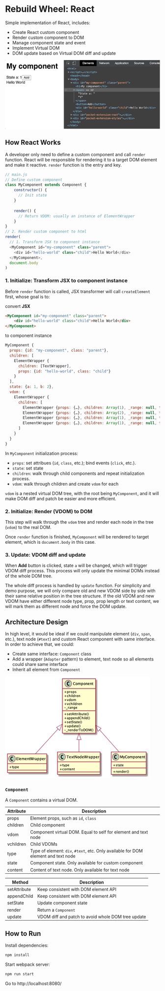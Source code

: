 # Rebuild Wheel: React

Simple implementation of React, includes:

- Create React custom component
- Render custom component to DOM
- Manage component state and event
- Implement Virtual DOM
- DOM update based on Virtual DOM diff and update

![demo](./demo.gif)

## How React Works

A developer only need to define a custom component and call `render` function. React will be responsible for rendering it to a target DOM element and make it reactive. `render` function is the entry and key.

```js
// main.js
// Define custom component
class MyComponent extends Component {
    constructor() {
      // Init state
    }

    render() {
      // Return VDOM: usually an instance of ElementWrapper
    }
}
// 2. Render custom component to html
render(
  // 1. Transform JSX to component instance
  <MyComponent id="my-component" class="parent">
    <div id="hello-world" class="child">Hello World</div>
  </MyComponent>,
  document.body
)
```

### 1. Initialize: Transform JSX to component instance

Before `render` function is called, JSX transformer will call `createElement` first, whose goal is to:

convert **JSX**

```html
<MyComponent id="my-component" class="parent">
    <div id="hello-world" class="child">Hello World</div>
</MyComponent>
```

to component instance

```js
MyComponent {
  props: {id: "my-component", class: "parent"},
  children: [
    ElementWrapper {
      children: [TextWrapper],
      props: {id: "hello-world", class: "child"}
    }
  ],
  state: {a: 1, b: 2},
  vdom: {
    ElementWrapper {
      children: [
        ElementWrapper {props: {…}, children: Array(1), _range: null, type: "h1", vchildren: Array(1)},
        ElementWrapper {props: {…}, children: Array(2), _range: null, type: "span", vchildren: Array(2)},
        ElementWrapper {props: {…}, children: Array(1), _range: null, type: "button", vchildren: Array(1)},
        ElementWrapper {props: {…}, children: Array(1), _range: null, type: "div", vchildren: Array(1)}
      ]
    }
  }
}
```

In `MyComponent` initialization process:

- `props`: set attribues (`id`, `class`, etc.); bind events (`click`, etc.).
- `state`: set state
- `children`: walk through child components and repeat initialization process.
- `vdom`: walk through children and create `vdom` for each

`vdom` is a nested virtual DOM tree, with the root being `MyComponent`, and it will make DOM diff and patch be easier and more efficient.

### 2. Initialize: Render (VDOM) to DOM

This step will walk through the `vdom` tree and render each node in the tree (`vdom`) to the real DOM.

Once `render` function is finished, `MyComponent` will be rendered to target element, which is `document.body` in this case.

### 3. Update: VDOM diff and update

When **Add** button is clicked, state `a` will be changed, which will trigger VDOM diff process. This process will only update the minimal DOMs instead of the whole DOM tree.

The whole diff process is handled by `update` function. For simplicity and demo purpose, we will only compare old and new VDOM side by side with their same relative position in the tree structure. If the old VDOM and new VDOM have either different node type, prop, prop length or text content, we will mark them as different node and force the DOM update.

## Architecture Design

In high level, it would be ideal if we could manipulate element (`div`, `span`, etc.), text node (`#text`) and custom React component with same interface. In order to achieve that, we could:

- Create same interface: `Component` class
- Add a wrapper (`Adapter` pattern) to element, text node so all elements could share same interface
- Inherit all element from `Component`

![architecutre-design](./class-diagram.png)

### `Component`

A `Component` contains a virtual DOM.

| Attribute | Description |
|---|---|
| props | Element props, such as `id`, `class` |
| children | Child component |
| vdom | Component virtual DOM. Equal to self for element and text node |
| vchildren | Child VDOMs |
| type | Type of element: `div`, `#text`, etc. Only available for DOM element and text node |
| state | Component state. Only available for custom component |
| content | Content of text node. Only available for text node |

| Method | Description |
|---|---|
| setAttribute | Keep consistent with DOM element API |
| appendChild | Keep consistent with DOM element API |
| setState | Update component state |
| render | Return a `Component` |
| update | VDOM diff and patch to avoid whole DOM tree update |

## How to Run

Install dependencies:

```bash
npm install
```

Start webpack server:

```bash
npm run start
```

Go to http://localhost:8080/
